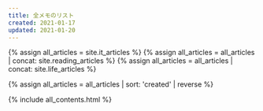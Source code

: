 ```yaml
---
title: 全メモのリスト
created: 2021-01-17
updated: 2021-01-20
---
```

{% assign all_articles = site.it_articles %}
{% assign all_articles = all_articles | concat: site.reading_articles %}
{% assign all_articles = all_articles | concat: site.life_articles %}

{% assign all_articles = all_articles | sort: 'created' | reverse %}

{% include all_contents.html %}
